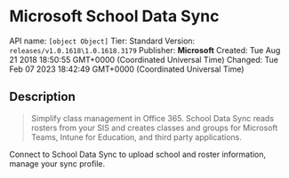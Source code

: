 # Microsoft School Data Sync
API name: `[object Object]`
Tier: Standard
Version: `releases/v1.0.1618\1.0.1618.3179`
Publisher: **Microsoft**
Created: Tue Aug 21 2018 18:50:55 GMT+0000 (Coordinated Universal Time)
Changed: Tue Feb 07 2023 18:42:49 GMT+0000 (Coordinated Universal Time)

## Description
> Simplify class management in Office 365. School Data Sync reads rosters from your SIS and creates classes and groups for Microsoft Teams, Intune for Education, and third party applications.

Connect to School Data Sync to upload school and roster information, manage your sync profile.
